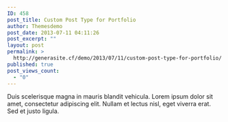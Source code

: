 ```yaml
---
ID: 458
post_title: Custom Post Type for Portfolio
author: Themesdemo
post_date: 2013-07-11 04:11:26
post_excerpt: ""
layout: post
permalink: >
  http://generasite.cf/demo/2013/07/11/custom-post-type-for-portfolio/
published: true
post_views_count:
  - "0"
---
```

Duis scelerisque magna in mauris blandit vehicula. Lorem ipsum dolor sit amet, consectetur adipiscing elit. Nullam et lectus nisl, eget viverra erat. Sed et justo ligula. 
